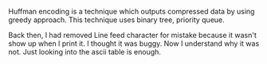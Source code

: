 Huffman encoding is a technique which outputs compressed data by using greedy approach. This technique uses binary tree, priority queue.

Back then, I had removed Line feed character for mistake because it wasn't show up when I print it. I thought it was buggy. Now I understand why it was not. Just looking into the ascii table is enough.
